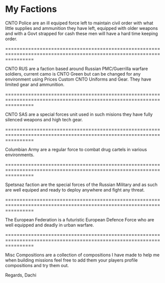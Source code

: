 My Factions
==========

CNTO Police are an ill equiped force left to maintain civil order with what little supplies and ammunition they have left, equipped with older weapons and with a Govt strapped for cash these men will have a hard time keeping order.

======================================================================================================================

CNTO RUS are a faction based around Russian PMC/Guerrilla warfare soldiers, current camo is CNTO Green but can be changed for any environment using Prices Custom CNTO Uniforms and Gear. They have limited gear and ammunition.

======================================================================================================================

CNTO SAS are a special forces unit used in such misions they have fully silenced weapons and high tech gear.

======================================================================================================================

Columbian Army are a regular force to combat drug cartels in various environments.

======================================================================================================================

Spetsnaz faction are the special forces of the Russian Military and as such are well equiped and ready to deploy anywhere and fight any threat.

======================================================================================================================

The European Federation is a futuristic European Defence Force who are well equipped and deadly in urban warfare.

======================================================================================================================

Misc Compositions are a collection of compositions I have made to help me when building missions feel free to add them your players profile compositions and try them out.

Regards,
Dachi